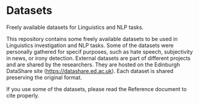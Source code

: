 # Datasets
Freely available datasets for Linguistics and NLP tasks.

This repository contains some freely available datasets to be used in Linguistics investigation and NLP tasks. 
Some of the datasets were personally gathered for specif purposes, such as hate speech, subjectivity in news, or irony detection. 
External datasets are part of different projects and are shared by the researchers. They are hosted on the Edinburgh DataShare site (https://datashare.ed.ac.uk).
Each dataset is shared preserving the original format.

If you use some of the datasets, please read the Reference document to cite properly.
